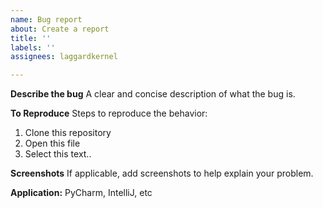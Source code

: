 ```yaml
---
name: Bug report
about: Create a report
title: ''
labels: ''
assignees: laggardkernel

---
```


**Describe the bug**
A clear and concise description of what the bug is.

**To Reproduce**
Steps to reproduce the behavior:

1. Clone this repository
2. Open this file
3. Select this text..

**Screenshots**
If applicable, add screenshots to help explain your problem.

**Application:**
PyCharm, IntelliJ, etc
